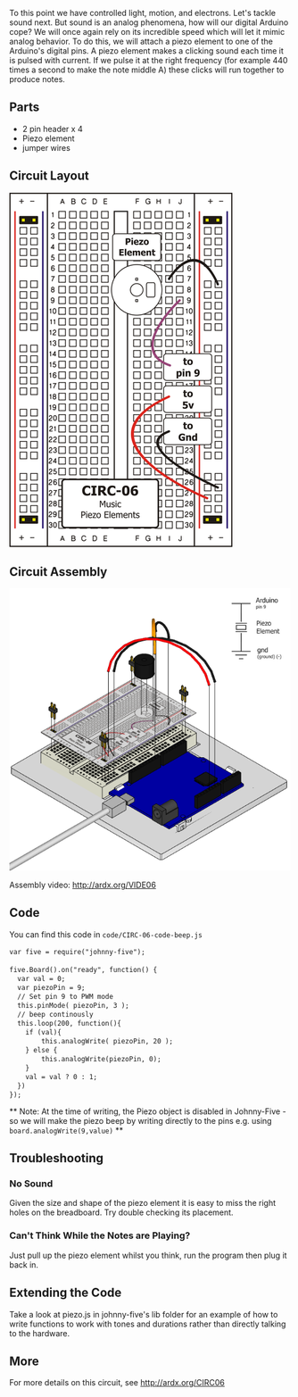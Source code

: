 
To this point we have controlled light, motion, and
electrons. Let's tackle sound next. But sound is an
analog phenomena, how will our digital Arduino cope?
We will once again rely on its incredible speed which will let it
mimic analog behavior. To do this, we will attach a piezo element to one of the Arduino's digital pins. A piezo element makes a clicking sound each time it is pulsed with current. If we pulse it at the right frequency (for example 440 times a second to make the note middle A) these clicks will run together to produce notes.


<a id="parts"></a>
## Parts

* 2 pin header x 4
* Piezo element
* jumper wires

<a id="circuit"></a>
## Circuit Layout
[<img style="max-width:400px" src="../../images/circ/CIRC06-sheet-small.png" alt="Circuit Layout"/>](../../images/circ/CIRC06-sheet.png)

<a id="assembly"></a>
## Circuit Assembly
![Assembly Diagram](../../images/assembly/CIRC-06-3dexploded.png "Assembly Diagram")

Assembly video: http://ardx.org/VIDE06

<a id="code"></a>
## Code

You can find this code in `code/CIRC-06-code-beep.js`

	var five = require("johnny-five");

	five.Board().on("ready", function() {
	  var val = 0;
	  var piezoPin = 9;
	  // Set pin 9 to PWM mode
	  this.pinMode( piezoPin, 3 );
	  // beep continously
	  this.loop(200, function(){
	  	if (val){
	  		this.analogWrite( piezoPin, 20 );
	  	} else {
	  		this.analogWrite(piezoPin, 0);
	  	}
	  	val = val ? 0 : 1;
	  })
	});

** Note: At the time of writing, the Piezo object is disabled in Johnny-Five - so we will make the piezo beep by writing directly to the pins e.g. using `board.analogWrite(9,value)` **

<a id="troubleshooting"></a>
## Troubleshooting

### No Sound
Given the size and shape of the piezo element it is easy to miss the right holes on the breadboard. Try double checking its placement.

### Can't Think While the Notes are Playing?
Just pull up the piezo element whilst you think, run the program then plug it back in.


<a id="extending"></a>
## Extending the Code

Take a look at piezo.js in johnny-five's lib folder for an example of how to write functions to work with tones and durations rather than directly talking to the hardware.

<a id="more"></a>
## More

For more details on this circuit, see http://ardx.org/CIRC06